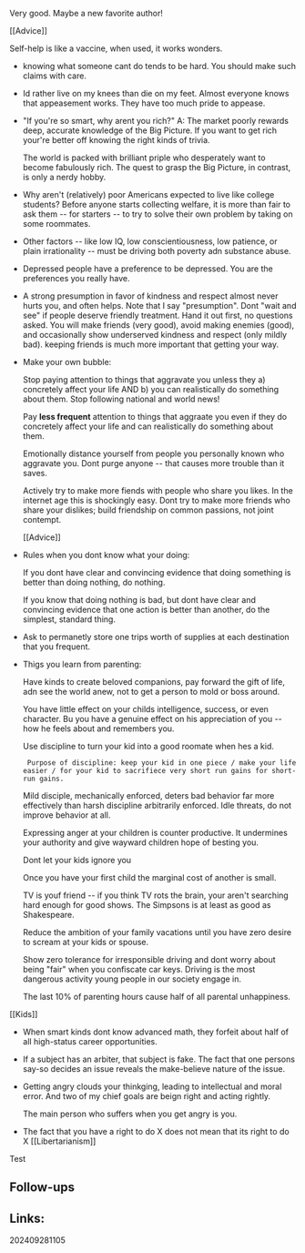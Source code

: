 Very good.  Maybe a new favorite author! 

[[Advice]]

Self-help is like a vaccine, when used, it works wonders.

- knowing what someone cant do tends to be hard. You should make such claims with care.

- Id rather live on my knees than die on my feet. 
  Almost everyone knows that appeasement works.
  They have too much pride to appease.

- "If you're so smart, why arent you rich?"
  A: The market poorly rewards deep, accurate knowledge of the Big Picture. 
  If you want to get rich your're better off knowing the right kinds of trivia. 
  
  The world is packed with brilliant priple who desperately want to become fabulously rich. 
  The quest to grasp the Big Picture, in contrast, is only a nerdy hobby. 
  
- Why aren't (relatively) poor Americans expected to live like college students? 
  Before anyone starts collecting welfare, it is more than fair to ask them -- for starters -- to try to solve their own problem by taking on some roommates.
  
  
- Other factors -- like low IQ, low conscientiousness, low patience, or plain irrationality -- must be driving both poverty adn substance abuse.

- Depressed people have a preference to be depressed. You are the preferences you really have. 

- A strong presumption in favor of kindness and respect almost never hurts you, and often helps.
  Note that I say "presumption". Dont "wait and see" if people deserve friendly treatment. 
  Hand it out first, no questions asked. You will make friends (very good), avoid making enemies (good), and occasionally show underserved kindness and respect (only mildly bad).
  keeping friends is much more important that getting your way.
  
- Make your own bubble:

  Stop paying attention to things that aggravate you unless they a) concretely affect your life AND b) you can realistically do something about them. 
  Stop following national and world news! 
  
  Pay **less frequent** attention to things that aggraate you even if they do concretely affect your life and can realistically do something about them.
  
  Emotionally distance yourself from people you personally known who aggravate you. Dont purge anyone -- that causes more trouble than it saves.

  Actively try to make more fiends with people who share you likes.
  In the internet age this is shockingly easy. 
  Dont try to make more friends who share your dislikes; build friendship on common passions, not joint contempt.

  [[Advice]]


- Rules when you dont know what your doing:
    
	 If you dont have clear and convincing evidence that doing something is better than doing nothing, do nothing. 
	 
	 If you know that doing nothing is bad, but dont have clear and convincing evidence that one action is better than another, do the simplest, standard thing. 
	 
- Ask to permanetly store one trips worth of supplies at each destination that you frequent. 

- Thigs you learn from parenting: 

	Have kinds to create beloved companions, pay forward the gift of life, adn see the world anew, not to get a person to mold or boss around. 

	You have little effect on your childs intelligence, success, or even character. Bu you have a genuine effect on his appreciation of you -- how he feels about and remembers you.

	Use discipline to turn your kid into a good roomate when hes a kid. 

	   Purpose of discipline: keep your kid in one piece / make your life easier / for your kid to sacrifiece very short run gains for short-run gains.

	Mild disciple, mechanically enforced, deters bad behavior far more effectively than harsh discipline arbitrarily enforced. 
	Idle threats, do not improve behavior at all. 
	
	Expressing anger at your children is counter productive. It undermines your authority and give wayward children hope of besting you.
	
	Dont let your kids ignore you
	
	Once you have your first child the marginal cost of another is small. 
	
	TV is youf friend -- if you think TV rots the brain, your aren't searching hard enough for good shows. 
	The Simpsons is at least as good as Shakespeare.
	
	Reduce the ambition of your family vacations until you have zero desire to scream at your kids or spouse.
	
	Show zero tolerance for irresponsible driving and dont worry about being "fair" when you confiscate car keys. Driving is the most dangerous activity young people in our society engage in.

	The last 10% of parenting hours cause half of all parental unhappiness. 

[[Kids]]

- When smart kinds dont know advanced math, they forfeit about half of all high-status career opportunities.

- If a subject has an arbiter, that subject is fake. The fact that one persons say-so decides an issue reveals the make-believe nature of the issue.

- Getting angry clouds your thinkging, leading to intellectual and moral error. And two of my chief goals are beign right and acting rightly.

  The main person who suffers when you get angry is you.
  
  
- The fact that you have a right to do X does not mean that its right to do X
[[Libertarianism]]

Test


  

## Follow-ups


## Links: 



202409281105
